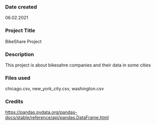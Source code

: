 ### Date created
06.02.2021

### Project Title
BikeShare Project

### Description
This project is about bikesahre companies and their data in some cities

### Files used
chicago.csv, new_york_city.csv, washington.csv

### Credits
https://pandas.pydata.org/pandas-docs/stable/reference/api/pandas.DataFrame.html

